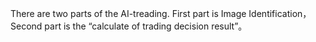 There are two parts of the AI-treading.
First part is Image Identification，Second part is the “calculate of trading decision result”。
